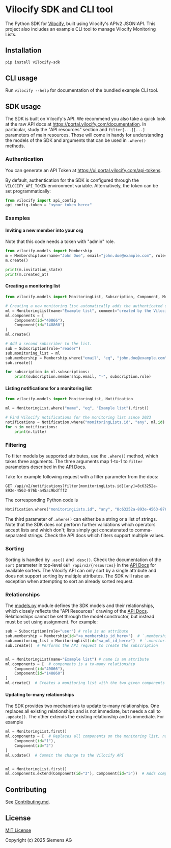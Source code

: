# Vilocify SDK and CLI tool

The Python SDK for [Vilocify](https://docs.vilocify.com), built using Vilocify's APIv2 JSON:API.
This project also includes an example CLI tool to manage Vilocify Monitoring Lists.

## Installation

```bash
pip install vilocify-sdk
```

## CLI usage
Run `vilocify --help` for documentation of the bundled example CLI tool.

## SDK usage
The SDK is built on Vilocify's API.
We recommend you also take a quick look at the raw API docs at https://portal.vilocify.com/documentation.
In particular, study the "API resources" section and `filter[...][...]` parameters of main resources.
Those will come in handy for understanding the models of the SDK and arguments that can be used in `.where()` methods.

### Authentication
You can generate an API Token at https://ui.portal.vilocify.com/api-tokens.

By default, authentication for the SDK is configured through the `VILOCIFY_API_TOKEN` environment variable.
Alternatively, the token can be set programmatically:
```python
from vilocify import api_config
api_config.token = "<your token here>"
```

### Examples

#### Inviting a new member into your org

Note that this code needs a token with "admin" role.
```python
from vilocify.models import Membership
m = Membership(username="John Doe", email="john.doe@example.com", role="user", expires_at="2025-10-30T00:00:00Z")
m.create()

print(m.invitation_state)
print(m.created_at)
```

#### Creating a monitoring list
```python
from vilocify.models import MonitoringList, Subscription, Component, Membership

# Creating a new monitoring list automatically adds the authenticated user as 'owner'
ml = MonitoringList(name="Example list", comment="created by the Vilocify SDK")
ml.components = [
    Component(id="40866"),
    Component(id="148860")
]
ml.create()

# Add a second subscriber to the list.
sub = Subscription(role="reader")
sub.monitoring_list = ml
sub.membership = Membership.where("email", "eq", "john.doe@example.com").first()
sub.create()

for subscription in ml.subscriptions:
    print(subscription.membership.email, "-", subscription.role)
```

#### Listing notifications for a monitoring list

```python
from vilocify.models import MonitoringList, Notification

ml = MonitoringList.where("name", "eq", "Example list").first()

# Find Vilocify notifications for the monitoring list since 2023
notifications = Notification.where("monitoringLists.id", "any", ml.id).where("createdAt", "after", "2023-01-01T00:00:00Z")
for n in notifications:
    print(n.title)
```

### Filtering
To filter models by supported attributes, use the `.where()` method, which takes three arguments.
The three arguments map 1-to-1 to `filter` parameters described in the [API Docs](https://portal.vilocify.com/documentation).

Take for example following request with a filter parameter from the docs:
```
GET /api/v2/notifications?filter[monitoringLists.id][any]=8c63252a-893e-4563-876b-a45ac9bdfff2
```
The corresponding Python code is
```python
Notification.where("monitoringLists.id", "any", "8c63252a-893e-4563-876b-a45ac9bdfff2")
```
The third parameter of `.where()` can either be a string or a list of strings.
Note that the SDK does not perform further validations which operators accept lists and which don't; lists simply get concatenated to comma-separated strings.
Check the API docs which filters support multiple values.

### Sorting
Sorting is handled by `.asc()` and `.desc()`.
Check the documentation of the `sort` parameter in top-level `GET /api/v2/{resources}` in the [API Docs](https://portal.vilocify.com/documentation) for available sorters.
The Vilocify API can only sort by a single attribute and does not support sorting by multiple attributes.
The SDK will raise an exception when attempting to sort an already sorted request.

### Relationships
The [models.py](vilocify/models.py) module defines the SDK models and their relationships, which closely reflects the "API Resources" drawing of the [API Docs](https://portal.vilocify.com/documentation).
Relationships cannot be set through the model constructor, but instead must be set using assignment. For example:

```python
sub = Subscription(role="user") # role is an attribute
sub.membership = Membership(id="<a_membership_id_here>")  # `.membership` is a to-one relation
sub.monitoring_list = MonitoringList(id="<a_ml_id_here>")  # `.monitoring_list` is a to-one relation
sub.create()  # Performs the API request to create the subscription


ml = MonitoringList(name="Example list") # name is an attribute
ml.components = [  # components is a to-many relationship
    Component(id="40866"),
    Component(id="148860")
]
ml.create()  # Creates a monitoring list with the two given components
```

#### Updating to-many relationships
The SDK provides two mechanisms to update to-many relationships.
One replaces all existing relationships and is not immediate, but needs a call to `.update()`.
The other extends the existing relationship and is immediate.
For example

```python
ml = MonitoringList.first()
ml.components = [  # Replaces all components on the monitoring list, no request is sent, yet.
    Component(id="1"),
    Component(id="2")
]
ml.update()  # Commit the change to the Vilocify API


ml = MonitoringList.first()
ml.components.extend(Component(id="3"), Component(id="5"))  # Adds component with IDs 1 and 2, and immediately sends the change to the API backend
```

## Contributing
See [Contributing.md](docs/CONTRIBUTING.md).

## License
[MIT License](LICENSE)

Copyright (c) 2025 Siemens AG

